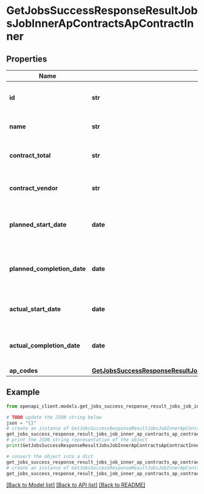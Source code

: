 # GetJobsSuccessResponseResultJobsJobInnerApContractsApContractInner


## Properties

Name | Type | Description | Notes
------------ | ------------- | ------------- | -------------
**id** | **str** | The unique identifier for the AP contract. | 
**name** | **str** | The name of the AP contract. | 
**contract_total** | **str** | The total value of the AP contract. | 
**contract_vendor** | **str** | The vendor associated with the AP contract. | 
**planned_start_date** | **date** | The planned start date for the AP contract. | 
**planned_completion_date** | **date** | The planned completion date for the AP contract. | 
**actual_start_date** | **date** | The actual start date of the AP contract. | 
**actual_completion_date** | **date** | The actual completion date of the AP contract. | 
**ap_codes** | [**GetJobsSuccessResponseResultJobsJobInnerApContractsApContractInnerApCodes**](GetJobsSuccessResponseResultJobsJobInnerApContractsApContractInnerApCodes.md) |  | 

## Example

```python
from openapi_client.models.get_jobs_success_response_result_jobs_job_inner_ap_contracts_ap_contract_inner import GetJobsSuccessResponseResultJobsJobInnerApContractsApContractInner

# TODO update the JSON string below
json = "{}"
# create an instance of GetJobsSuccessResponseResultJobsJobInnerApContractsApContractInner from a JSON string
get_jobs_success_response_result_jobs_job_inner_ap_contracts_ap_contract_inner_instance = GetJobsSuccessResponseResultJobsJobInnerApContractsApContractInner.from_json(json)
# print the JSON string representation of the object
print(GetJobsSuccessResponseResultJobsJobInnerApContractsApContractInner.to_json())

# convert the object into a dict
get_jobs_success_response_result_jobs_job_inner_ap_contracts_ap_contract_inner_dict = get_jobs_success_response_result_jobs_job_inner_ap_contracts_ap_contract_inner_instance.to_dict()
# create an instance of GetJobsSuccessResponseResultJobsJobInnerApContractsApContractInner from a dict
get_jobs_success_response_result_jobs_job_inner_ap_contracts_ap_contract_inner_from_dict = GetJobsSuccessResponseResultJobsJobInnerApContractsApContractInner.from_dict(get_jobs_success_response_result_jobs_job_inner_ap_contracts_ap_contract_inner_dict)
```
[[Back to Model list]](../README.md#documentation-for-models) [[Back to API list]](../README.md#documentation-for-api-endpoints) [[Back to README]](../README.md)


